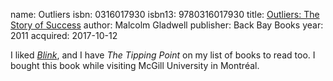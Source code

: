 name: Outliers
isbn: 0316017930
isbn13: 9780316017930
title: [Outliers: The Story of Success](http://a.co/48Toc8y)
author: Malcolm Gladwell
publisher: Back Bay Books
year: 2011
acquired: 2017-10-12

I liked [_Blink_](Books.html#Blink), and I have _The Tipping Point_ on my list of
books to read too.  I bought this book while visiting McGill University in
Montr&eacute;al.
